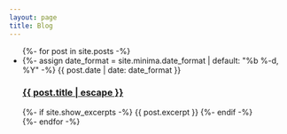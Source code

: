 ```yaml
---
layout: page
title: Blog
---
```



<ul id="blog-list">
{%- for post in site.posts -%}
<li>
{%- assign date_format = site.minima.date_format | default: "%b %-d, %Y" -%}
<span class="post-meta">{{ post.date | date: date_format }}</span>
<h3>
<a href="{{ post.url | relative_url }}">
{{ post.title | escape }}
</a>
</h3>
{%- if site.show_excerpts -%}
{{ post.excerpt }}
{%- endif -%}
</li>
{%- endfor -%}
</ul>

